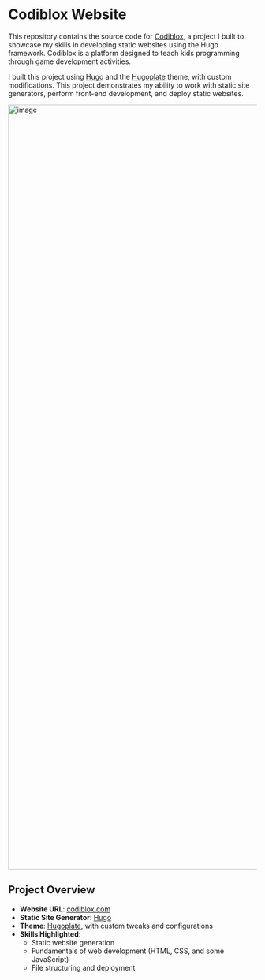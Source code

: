 # Codiblox Website

This repository contains the source code for [Codiblox](https://codiblox.com/), a project I built to showcase my skills in developing static websites using the Hugo framework. Codiblox is a platform designed to teach kids programming through game development activities. 

I built this project using [Hugo](https://gohugo.io/) and the [Hugoplate](https://github.com/zeon-studio/hugoplate) theme, with custom modifications. This project demonstrates my ability to work with static site generators, perform front-end development, and deploy static websites.

<img width="1552" alt="image" src="https://github.com/user-attachments/assets/c2a2c21c-2b97-437c-89af-8181e0a546c7">

## Project Overview

- **Website URL**: [codiblox.com](https://codiblox.com/)
- **Static Site Generator**: [Hugo](https://gohugo.io/) 
- **Theme**: [Hugoplate](https://github.com/zeon-studio/hugoplate), with custom tweaks and configurations
- **Skills Highlighted**: 
  - Static website generation
  - Fundamentals of web development (HTML, CSS, and some JavaScript)
  - File structuring and deployment
